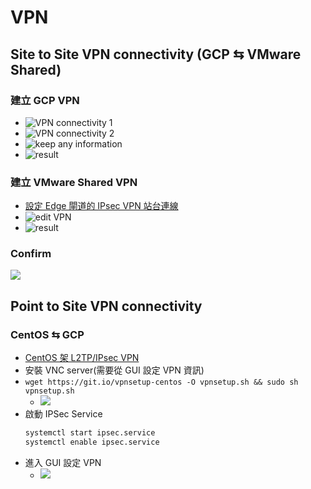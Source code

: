 # VPN
## Site to Site VPN connectivity (GCP ⇆ VMware Shared)
### 建立 GCP VPN
- ![VPN connectivity 1](../../img/cloud/gcp/vpn-setting-1.png)
- ![VPN connectivity 2](../../img/cloud/gcp/vpn-setting-2.png)
- ![keep any information](../../img/cloud/gcp/vpn-setting-3.png)
- ![result](../../img/cloud/gcp/vpn-result.png)

### 建立 VMware Shared VPN
- [設定 Edge 閘道的 IPsec VPN 站台連線
](https://docs.vmware.com/tw/VMware-Cloud-Director/9.7/com.vmware.vcloud.tenantportal.doc/GUID-EDFE41C7-C93C-41E7-8437-85163C5278B1.html)
- ![edit VPN](../../img/cloud/ibm/shared-vpn-setting.png)
- ![result](../../img/cloud/ibm/shared-vpn-result.png)

### Confirm
![](../../img/cloud/gcp/vpn-connect-confirm.png?raw=true)

## Point to Site VPN connectivity
### CentOS ⇆ GCP
- [CentOS 架 L2TP/IPsec VPN](http://qbsuranalang.blogspot.com/2016/12/centos-l2tpipsec-vpn.html)
- 安裝 VNC server(需要從 GUI 設定 VPN 資訊)
- `wget https://git.io/vpnsetup-centos -O vpnsetup.sh && sudo sh vpnsetup.sh`
    - ![](../../img/cloud/gcp/vpn-info.png)
- 啟動 IPSec Service
    ```bash
    systemctl start ipsec.service
    systemctl enable ipsec.service
    ```
- 進入 GUI 設定 VPN
    - ![](../../img/cloud/gcp/vpn-linux-gui-setting.png)